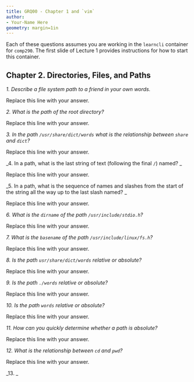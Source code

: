 ```yaml
---
title: GRQ00 - Chapter 1 and `vim`
author: 
- Your-Name Here
geometry: margin=1in
---
```


Each of these questions assumes you are working in the `learncli` container for `comp290`. The first slide of Lecture 1 provides instructions for how to start this container.

## Chapter 2. Directories, Files, and Paths

_1. Describe a file system *path* to a friend in your own words._

Replace this line with your answer.

_2. What is the path of the root directory?_

Replace this line with your answer.

_3. In the path `/usr/share/dict/words` what is the relationship between `share` and `dict`?_

Replace this line with your answer.

_4. In a path, what is the last string of text (following the final `/`) named? _

Replace this line with your answer.

_5. In a path, what is the sequence of names and slashes from the start of the string all the way up to the last slash named? _

Replace this line with your answer.

_6. What is the `dirname` of the path `/usr/include/stdio.h`?_

Replace this line with your answer.

_7. What is the `basename` of the path `/usr/include/linux/fs.h`?_

Replace this line with your answer.

_8. Is the path `usr/share/dict/words` relative or absolute?_

Replace this line with your answer.

_9. Is the path `./words` relative or absolute?_

Replace this line with your answer.

_10. Is the path `words` relative or absolute?_

Replace this line with your answer.

_11. How can you quickly determine whether a path is absolute?_

Replace this line with your answer.

_12. What is the relationship between `cd` and `pwd`?_

Replace this line with your answer.

_13. _